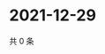 # 2021-12-29

共 0 条

<!-- BEGIN WEIBO -->
<!-- 最后更新时间 Wed Dec 29 2021 10:38:07 GMT+0800 (China Standard Time) -->

<!-- END WEIBO -->
